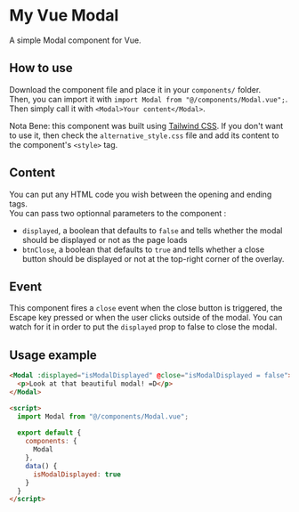# My Vue Modal
A simple Modal component for Vue.

## How to use
Download the component file and place it in your `components/` folder.  
Then, you can import it with `import Modal from "@/components/Modal.vue";`.  
Then simply call it with `<Modal>Your content</Modal>`.  
  
Nota Bene: this component was built using [Tailwind CSS](https://tailwindcss.com/). If you don't want to use it, then check the `alternative_style.css` file and add its content to the component's `<style>` tag.

## Content
You can put any HTML code you wish between the opening and ending tags.  
You can pass two optionnal parameters to the component :
- `displayed`, a boolean that defaults to `false` and tells whether the modal should be displayed or not as the page loads
- `btnClose`, a boolean that defaults to `true` and tells whether a close button should be displayed or not at the top-right corner of the overlay.

## Event
This component fires a `close` event when the close button is triggered, the Escape key pressed or when the user clicks outside of the modal. You can watch for it in order to put the `displayed` prop to false to close the modal.

## Usage example
```html
<Modal :displayed="isModalDisplayed" @close="isModalDisplayed = false">
  <p>Look at that beautiful modal! =D</p>
</Modal>

<script>
  import Modal from "@/components/Modal.vue";
  
  export default {
    components: {
      Modal
    },
    data() {
      isModalDisplayed: true
    }
  }
</script>
```
